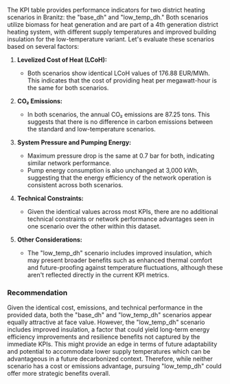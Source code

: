 The KPI table provides performance indicators for two district heating scenarios in Branitz: the "base_dh" and "low_temp_dh." Both scenarios utilize biomass for heat generation and are part of a 4th generation district heating system, with different supply temperatures and improved building insulation for the low-temperature variant. Let's evaluate these scenarios based on several factors:

1. **Levelized Cost of Heat (LCoH):**
   - Both scenarios show identical LCoH values of 176.88 EUR/MWh. This indicates that the cost of providing heat per megawatt-hour is the same for both scenarios.

2. **CO₂ Emissions:**
   - In both scenarios, the annual CO₂ emissions are 87.25 tons. This suggests that there is no difference in carbon emissions between the standard and low-temperature scenarios.

3. **System Pressure and Pumping Energy:**
   - Maximum pressure drop is the same at 0.7 bar for both, indicating similar network performance.
   - Pump energy consumption is also unchanged at 3,000 kWh, suggesting that the energy efficiency of the network operation is consistent across both scenarios.

4. **Technical Constraints:**
   - Given the identical values across most KPIs, there are no additional technical constraints or network performance advantages seen in one scenario over the other within this dataset.

5. **Other Considerations:**
   - The "low_temp_dh" scenario includes improved insulation, which may present broader benefits such as enhanced thermal comfort and future-proofing against temperature fluctuations, although these aren't reflected directly in the current KPI metrics.

### Recommendation

Given the identical cost, emissions, and technical performance in the provided data, both the "base_dh" and "low_temp_dh" scenarios appear equally attractive at face value. However, the "low_temp_dh" scenario includes improved insulation, a factor that could yield long-term energy efficiency improvements and resilience benefits not captured by the immediate KPIs. This might provide an edge in terms of future adaptability and potential to accommodate lower supply temperatures which can be advantageous in a future decarbonized context. Therefore, while neither scenario has a cost or emissions advantage, pursuing "low_temp_dh" could offer more strategic benefits overall.